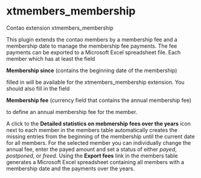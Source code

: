 xtmembers_membership
====================

Contao extension xtmembers_membership

This plugin extends the contao members by a membership fee and a membership date to manage the membership fee payments. The fee payments can be exported to a Microsoft Excel spreadsheet file.
Each member which has at least the field

**Membership since** (contains the beginning date of the membership)

filled in will be available for the xtmembers_membership extension. You should also fill in the field

**Membership fee** (currency field that contains the annual membership fee)

to define an annual membership fee for the member.

A click to the **Detailed statistics on mebmership fees over the years** icon next to each member in the members table automatically creates the missing entries from the beginning of the membership until the current date for all members. For the selected member you can individually change the annual fee, enter the payed amount and set a status of either *payed*, *postponed*, or *freed*.
Using the **Export fees** link in the members table generates a Microsoft Excel spreadsheet containing all members with a membership date and the payments over the years.
